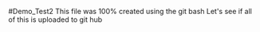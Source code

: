 #Demo_Test2
This file was 100% created using the git bash
Let's see if all of this is uploaded to git hub
